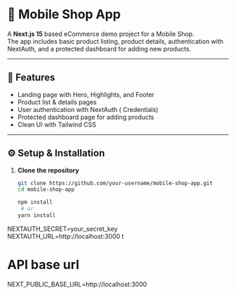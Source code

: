 # 🛒 Mobile Shop App

A **Next.js 15** based eCommerce demo project for a Mobile Shop.  
The app includes basic product listing, product details, authentication with NextAuth, and a protected dashboard for adding new products.

---

## 🚀 Features
- Landing page with Hero, Highlights, and Footer
- Product list & details pages
- User authentication with NextAuth ( Credentials)
- Protected dashboard page for adding products
- Clean UI with Tailwind CSS

---

## ⚙️ Setup & Installation

1. **Clone the repository**
   ```bash
   git clone https://github.com/your-username/mobile-shop-app.git
   cd mobile-shop-app

   npm install
    # or
   yarn install

NEXTAUTH_SECRET=your_secret_key
NEXTAUTH_URL=http://localhost:3000
t

# API base url
NEXT_PUBLIC_BASE_URL=http://localhost:3000

